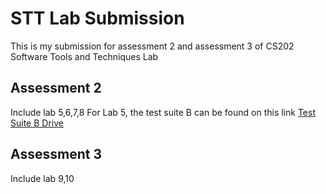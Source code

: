 # STT Lab Submission

This is my submission for assessment 2 and assessment 3 of CS202 Software Tools and Techniques Lab

## Assessment 2

Include lab 5,6,7,8
For Lab 5, the test suite B can be found on this link [Test Suite B Drive](https://drive.google.com/drive/folders/1FCQyloWEn90DkyK3HaDboMn3x_1dKGVp?usp=sharing)

## Assessment 3

Include lab 9,10
